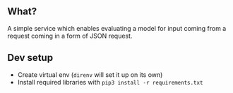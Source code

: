 ## What?

A simple service which enables evaluating a model for input coming from a
request coming in a form of JSON request.

## Dev setup

* Create virtual env (`direnv` will set it up on its own)
* Install required libraries with `pip3 install -r requirements.txt`


